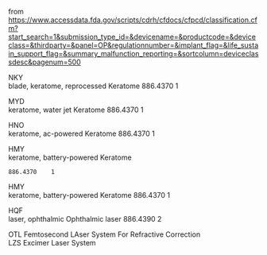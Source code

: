 
from <https://www.accessdata.fda.gov/scripts/cdrh/cfdocs/cfpcd/classification.cfm?start_search=1&submission_type_id=&devicename=&productcode=&deviceclass=&thirdparty=&panel=OP&regulationnumber=&implant_flag=&life_sustain_support_flag=&summary_malfunction_reporting=&sortcolumn=deviceclassdesc&pagenum=500>

NKY 	
blade, keratome, reprocessed 	Keratome
	886.4370 	1

MYD 	
keratome, water jet 	Keratome
	886.4370 	1

HNO 	
keratome, ac-powered 	Keratome
	886.4370 	1

HMY 	
keratome, battery-powered 	Keratome

	886.4370 	1
HMY 	
keratome, battery-powered 	Keratome
	886.4370 	1

HQF 	
laser, ophthalmic 	Ophthalmic laser
	886.4390 	2

OTL Femtosecond LAser System For Refractive Correction	
LZS Excimer Laser System
